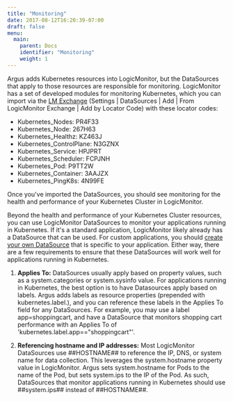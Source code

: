 ```yaml
---
title: "Monitoring"
date: 2017-08-12T16:20:39-07:00
draft: false
menu:
  main:
    parent: Docs
    identifier: "Monitoring"
    weight: 1
---
```


Argus adds Kubernetes resources into LogicMonitor, but the DataSources that
apply to those resources are responsible for monitoring. LogicMonitor has a set
 of developed modules for monitoring Kubernetes, which you can import via the
 [LM Exchange](https://www.logicmonitor.com/support/settings/logicmodules/lm-exchange/)
 (Settings | DataSources | Add | From LogicMonitor Exchange | Add by Locator
   Code) with these locator codes:

- Kubernetes_Nodes: PR4F33
- Kubernetes_Node: 267H63
- Kubernetes_Healthz: KZ463J
- Kubernetes_ControlPlane: N3GZNX
- Kubernetes_Service: HPJPRT
- Kubernetes_Scheduler: FCPJNH
- Kubernetes_Pod: P9TT2W
- Kubernetes_Container: 3AAJZX
- Kubernetes_PingK8s: 4N99FE

Once you've imported the DataSources, you should see monitoring for the health
and performance of your Kubernetes Cluster in LogicMonitor.

Beyond the health and performance of your Kubernetes Cluster resources, you can
 use LogicMonitor DataSources to monitor your applications running in
 Kubernetes. If it's a standard application, LogicMonitor likely already has a
 DataSource that can be used. For custom applications, you should
 [create your own DataSource](https://www.logicmonitor.com/support/datasources/creating-managing-datasources
  ) that is specific to your application. Either way, there are a few
  requirements to ensure that these DataSources will work well for applications
   running in Kubernetes.

1. **Applies To:**
  DataSources usually apply based on property values, such as a
  system.categories or system.sysinfo value. For applications running in
  Kubernetes, the best option is to have Datasources apply based on labels.
  Argus adds labels as resource properties (prepended with kubernetes.label.),
  and you can reference these labels in the Applies To field for any
  DataSources. For example, you may use a label app=shoppingcart, and have a
  DataSource that monitors shopping cart performance with an Applies To of
  'kubernetes.label.app=="shoppingcart"'.

2. **Referencing hostname and IP addresses:**
  Most LogicMonitor DataSources use ##HOSTNAME## to reference the IP, DNS, or
  system name for data collection. This leverages the system.hostname property
  value in LogicMonitor. Argus sets system.hostname for Pods to the name of the
   Pod, but sets system.ips to the IP of the Pod. As such, DataSources that
   monitor applications running in Kubernetes should use ##system.ips## instead
    of ##HOSTNAME##.
